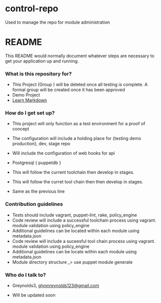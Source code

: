 # control-repo
Used to manage the repo for module administration

# README #

This README would normally document whatever steps are necessary to get your application up and running.

### What is this repository for? ###

* This Project (Group ) will be deleted once all testing is complete. A formal group will be created once it has been approved
* Demo Project
* [Learn Markdown](https://bitbucket.org/tutorials/markdowndemo)

### How do I get set up? ###

* This project will only function as a test environment for a proof of concept
* The configuration will include a holding place for {testing demo production}, dev, stage repo
* Will include the configuration of web hooks for api
* Postgresql { puppetdb }

* This will follow the current toolchain then develop in stages.

* This will follow the curret tool chain then then develop in stages.

* Same as the previous line

### Contribution guidelines ###

* Tests should include vagrant, puppet-lint, rake, policy_engine
* Code review will include a successful toolchain process using vagrant. module validation using policy_engine
* Additional guidelines can be located within each module using metadata.json
* Code review will include a suceesful tool chain process using vagrant. module validation using policy_engine
* Additional guidelines can be locate within each module using metadata.json
* Module directory structure _> use puppet module generate

### Who do I talk to? ###

* Greynolds3, glynnreynolds123@gmail.com

* Will be updated soon
